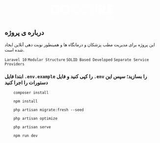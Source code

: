 <p align="center">
    <svg xmlns="http://www.w3.org/2000/svg" version="1.1" width="201px" height="52px" style="shape-rendering:geometricPrecision; text-rendering:geometricPrecision; image-rendering:optimizeQuality; fill-rule:evenodd; clip-rule:evenodd" xmlns:xlink="http://www.w3.org/1999/xlink">
<g><path style="opacity:0.75" fill="#fefffe" d="M 131.5,-0.5 C 133.167,-0.5 134.833,-0.5 136.5,-0.5C 139.576,3.42735 138.576,5.92735 133.5,7C 134.948,13.0413 135.948,19.208 136.5,25.5C 138.167,26.8333 139.833,26.8333 141.5,25.5C 142.084,19.9067 143.084,14.4067 144.5,9C 143.167,7 141.833,5 140.5,3C 140.648,1.74407 140.982,0.577401 141.5,-0.5C 143.167,-0.5 144.833,-0.5 146.5,-0.5C 147.122,0.626561 147.955,1.62656 149,2.5C 150.29,10.8016 150.623,19.135 150,27.5C 146.869,30.3353 144.036,33.5019 141.5,37C 142.167,38 142.833,39 143.5,40C 150.064,41.1294 156.731,41.6294 163.5,41.5C 173.801,41.7127 183.801,40.3794 193.5,37.5C 196.665,37.577 198.999,38.9103 200.5,41.5C 200.5,43.5 200.5,45.5 200.5,47.5C 198.809,48.8637 197.142,50.197 195.5,51.5C 194.167,51.5 192.833,51.5 191.5,51.5C 188.808,48.8578 185.475,47.8578 181.5,48.5C 181.719,47.325 181.386,46.325 180.5,45.5C 169.88,46.6431 159.214,46.8098 148.5,46C 146.392,45.6401 144.392,44.9734 142.5,44C 137.693,38.5231 132.86,33.0231 128,27.5C 127.355,20.6505 127.522,13.8172 128.5,7C 128.693,4.04294 129.693,1.54294 131.5,-0.5 Z M 190.5,45.5 C 191.5,45.8333 192.167,46.5 192.5,47.5C 191.167,47.5 190.5,46.8333 190.5,45.5 Z"/></g>
<g><path style="opacity:0.834" fill="#fefffe" d="M 41.5,1.5 C 58.2163,2.27448 64.0496,10.6078 59,26.5C 51.8586,34.3995 43.6919,35.5662 34.5,30C 26.0012,17.7244 28.3345,8.22439 41.5,1.5 Z M 42.5,9.5 C 52.0328,9.24092 55.1995,13.5742 52,22.5C 46.9903,27.6746 42.3236,27.3412 38,21.5C 36.3087,16.1311 37.8087,12.1311 42.5,9.5 Z"/></g>
<g><path style="opacity:0.813" fill="#fefffe" d="M 94.5,13.5 C 91.9272,14.5552 89.2605,14.7218 86.5,14C 82.9009,9.03687 78.4009,8.20354 73,11.5C 71.4961,15.0387 71.1628,18.7054 72,22.5C 77.6383,27.8566 82.805,27.3566 87.5,21C 89.8848,20.4436 92.2181,20.6103 94.5,21.5C 91.0513,31.5616 84.0513,35.3949 73.5,33C 63.6139,27.8657 60.7806,20.0324 65,9.5C 72.727,0.157622 81.3936,-0.842378 91,6.5C 92.705,8.57663 93.8717,10.91 94.5,13.5 Z"/></g>
<g><path style="opacity:0.816" fill="#fefffe" d="M 94.5,21.5 C 94.5,18.8333 94.5,16.1667 94.5,13.5C 100.21,1.81815 108.877,-1.01518 120.5,5C 123.383,7.60181 125.05,10.7685 125.5,14.5C 121.414,15.1544 118.081,13.9878 115.5,11C 104.512,8.32517 100.679,12.4918 104,23.5C 109.55,27.5523 114.383,26.719 118.5,21C 124.601,19.0972 126.434,20.9306 124,26.5C 117.705,33.9145 110.205,35.4145 101.5,31C 98.1151,28.471 95.7818,25.3044 94.5,21.5 Z"/></g>
<g><path style="opacity:0.829" fill="#fefffe" d="M -0.5,2.5 C 5.17645,2.33391 10.8431,2.50058 16.5,3C 23.7464,5.08379 27.4131,9.91712 27.5,17.5C 26.9579,25.8735 22.6245,31.0401 14.5,33C 9.51108,33.4993 4.51108,33.6659 -0.5,33.5C -0.5,23.1667 -0.5,12.8333 -0.5,2.5 Z M 7.5,10.5 C 18.7465,9.23971 22.0799,13.7397 17.5,24C 13.9613,25.5039 10.2946,25.8372 6.5,25C 7.46918,20.2633 7.80251,15.43 7.5,10.5 Z"/></g>
<g><path style="opacity:0.83" fill="#fefffe" d="M 154.5,2.5 C 159.844,2.33398 165.177,2.50065 170.5,3C 178.874,8.53238 179.54,14.8657 172.5,22C 175.923,25.2379 178.257,29.0713 179.5,33.5C 177.143,33.6633 174.81,33.4966 172.5,33C 169.375,29.8871 166.375,26.7204 163.5,23.5C 162.679,26.4465 162.179,29.4465 162,32.5C 159.667,33.8333 157.333,33.8333 155,32.5C 154.5,22.5056 154.334,12.5056 154.5,2.5 Z M 162.5,9.5 C 165.885,8.78962 168.219,9.95629 169.5,13C 168.219,16.0437 165.885,17.2104 162.5,16.5C 162.5,14.1667 162.5,11.8333 162.5,9.5 Z"/></g>
<g><path style="opacity:0.823" fill="#fefffe" d="M 200.5,26.5 C 200.5,28.5 200.5,30.5 200.5,32.5C 194.256,33.4578 187.923,33.7912 181.5,33.5C 181.5,23.1667 181.5,12.8333 181.5,2.5C 187.5,2.5 193.5,2.5 199.5,2.5C 199.768,5.1194 199.435,7.6194 198.5,10C 195.518,10.498 192.518,10.6646 189.5,10.5C 189.5,11.5 189.5,12.5 189.5,13.5C 192.5,13.5 195.5,13.5 198.5,13.5C 198.5,16.1667 198.5,18.8333 198.5,21.5C 195.15,21.335 191.817,21.5017 188.5,22C 189.833,23 189.833,24 188.5,25C 192.585,25.2332 196.585,25.7332 200.5,26.5 Z"/></g>
</svg>
</p>

## درباره ی پروژه
این پروژه برای مدیریت مطب پزشکان و درمانگاه ها و همینطور نوبت دهی آنلاین ایجاد شده است.

``Laravel 10`` ``Modular Structure`` ``SOLID Based Developed`` ``Separate Service Providers``

### ابتدا فایل ``.env.example`` را کپی کنید و فایل ``.env`` را بسازید؛ سپس این دستورات را اجرا کنید 

```
    composer install
```

```
    npm install
```

```
    php artisan migrate:fresh --seed
```

```
    php artisan optimize
```

```
    php artisan serve
```

```
    npm run dev
```
